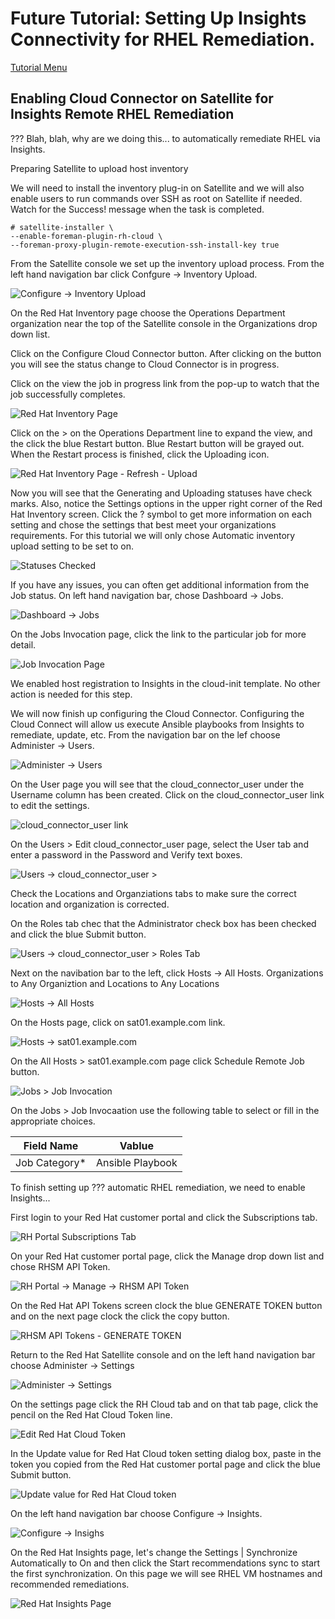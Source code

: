 # Future Tutorial: Setting Up Insights Connectivity for RHEL Remediation.

[Tutorial Menu](https://github.com/pslucas0212/RedHat-Satellite-VM-Provisioning-to-vSphere-Tutorial) 

## Enabling Cloud Connector on Satellite for Insights Remote RHEL Remediation

??? Blah, blah, why are we doing this...  to automatically remediate RHEL via Insights.

Preparing Satellite to upload host inventory

We will need to install the inventory plug-in on Satellite and we will also enable users to run commands over SSH as root on Satellite if needed.  Watch for the Success! message when the task is completed.

```
# satellite-installer \
--enable-foreman-plugin-rh-cloud \
--foreman-proxy-plugin-remote-execution-ssh-install-key true
```

From the Satellite console we set up the inventory upload process.  From the left hand navigation bar click Confgure -> Inventory Upload.

![Configure -> Inventory Upload](/images/sat70.png)

On the Red Hat Inventory page choose the Operations Department organization near the top of the Satellite console in the Organizations drop down list.  

Click on the Configure Cloud Connector button.  After clicking on the button you  will see the status change to Cloud Connector is in progress.  

Click on the view the job in progress link from the pop-up to watch that the job successfully completes.

![Red Hat Inventory Page](/images/sat71.png)

Click on the > on the Operations Department line to expand the view, and the click the blue Restart button.  Blue Restart button will be grayed out.  When the Restart process is finished, click the Uploading icon.

![Red Hat Inventory Page - Refresh - Upload](/images/sat72.png)

Now you will see that the Generating and Uploading statuses have check marks.  Also, notice the Settings options in the upper right corner of the Red Hat Inventory screen.  Click the ? symbol to get more information on each setting and chose the settings that best meet your organizations requirements.  For this tutorial we will only chose Automatic inventory upload setting to be set to on.  

![Statuses Checked](/images/sat73.png)

If you have any issues, you can often get additional information from the Job status.  On left hand navigation bar, chose Dashboard -> Jobs.

![Dashboard -> Jobs](/images/sat74.png)

On the Jobs Invocation page, click the link to the particular job for more detail.

![Job Invocation Page](/images/sat75.png)

We enabled host registration to Insights in the cloud-init template.  No other action is needed for this step.

We will now finish up configuring the Cloud Connector. Configuring the Cloud Connect will allow us execute Ansible playbooks from Insights to remediate, update, etc.  From the navigation bar on the lef choose Administer -> Users.  

![Administer -> Users](/images/satexx.png)

On the User page you will see that the cloud_connector_user under the Username column has been created. Click on the cloud_connector_user link to edit the settings.

![cloud_connector_user link](/images/satxx.png)

On the Users > Edit cloud_connector_user page, select the User tab and enter a password in the Password and Verify text boxes.

![Users -> cloud_connector_user >](/images/satxx.png)

Check the Locations and Organziations tabs to make sure the correct location and organization is corrected.

On the Roles tab chec that the Administrator check box has been checked and click the blue Submit button.

![Users -> cloud_connector_user > Roles Tab](/images/satxx.png)

Next on the navibation bar to the left, click Hosts -> All Hosts. Organizations to Any Organiztion and Locations to Any Locations

![Hosts -> All Hosts](/images/satexx.png)

On the Hosts page, click on sat01.example.com link.

![Hosts -> sat01.example.com](/images/satxx.png)

On the All Hosts > sat01.example.com page click Schedule Remote Job button.

![Jobs > Job Invocation](/images/statxx.png)

On the Jobs > Job Invocaation use the following table to select or fill in the appropriate choices.
  

Field Name | Vablue
---------- | ------
Job Category* | Ansible Playbook




To finish setting up ??? automatic RHEL remediation, we need to enable Insights...

First login to your Red Hat customer portal and click the Subscriptions tab.

![RH Portal Subscriptions Tab](/images/sat76.png)

On your Red Hat customer portal page, click the Manage drop down list and chose RHSM API Token.

![RH Portal -> Manage -> RHSM API Token](/images/sat77.png)

On the Red Hat API Tokens screen clock the blue GENERATE TOKEN button and on the next page clock the click the copy button.

![RHSM API Tokens - GENERATE TOKEN](/images/sat78.png)

Return to the Red Hat Satellite console and on the left hand navigation bar choose Administer -> Settings

![Administer -> Settings](/images/sat79.png)

On the settings page click the RH Cloud tab and on that tab page, click the pencil on the Red Hat Cloud Token line.

![Edit Red Hat Cloud Token](/images/sat80.png)

In the Update value for Red Hat Cloud token setting dialog box, paste in the token you copied from the Red Hat customer portal page and click the blue Submit button.

![Update value for Red Hat Cloud token](/images/sat81.png)

On the left hand navigation bar choose Configure -> Insights.

![Configure -> Insighs](/images/sat82.png)

On the Red Hat Insights page, let's change the Settings | Synchronize Automatically to On and then click the Start recommendations sync to start the first synchronization.  On this page we will see RHEL VM hostnames and recommended remediations.  

![Red Hat Insights Page](/images/sat83.png)


